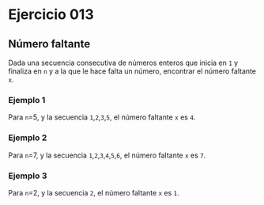 # Ejercicio **013**

## Número faltante

Dada una secuencia consecutiva de números enteros que inicia en `1` y finaliza en `n` y a la que le hace falta un número, encontrar el número faltante `x`.

### Ejemplo 1

Para `n`=5, y la secuencia `1`,`2`,`3`,`5`, el número faltante `x` es `4`.

### Ejemplo 2

Para `n`=7, y la secuencia `1`,`2`,`3`,`4`,`5`,`6`, el número faltante `x` es `7`.

### Ejemplo 3

Para `n`=2, y la secuencia `2`, el número faltante `x` es `1`.
